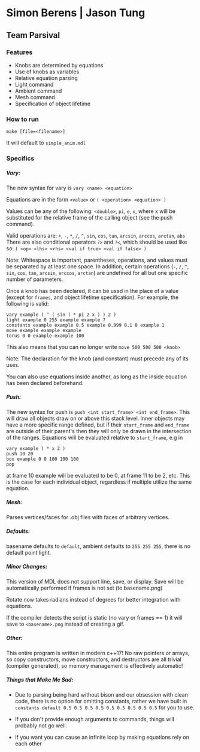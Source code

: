 # Simon Berens | Jason Tung
## Team Parsival

### Features
* Knobs are determined by equations
* Use of knobs as variables
* Relative equation parsing
* Light command
* Ambient command
* Mesh command
* Specification of object lifetime

### How to run
`make [file=<filename>]`

It will default to `simple_anim.mdl`

### Specifics
##### Vary:
The new syntax for vary is `vary <name> <equation>`

Equations are in the form `<value>` or `( <operation> <equation> )`

Values can be any of the following: `<double>`, `pi`, `e`, `x`, where x will be substituted for the relative frame
of the calling object (see the push command). 

Valid operations are: `+`, `-`, `*`, `/`, `^`, `sin`, `cos`, `tan`, `arcsin`, `arccos`, `arctan`, `abs`
There are also conditional operators `?>` and `?<`, which should be used like so: 
`( <op> <lhs> <rhs> <val if true> <val if false> ) `

Note: Whitespace is important, parentheses, operations, and values must be separated by at least one space. In addition,
certain operations (`-`, `/`, `^`, `sin`, `cos`, `tan`, `arcsin`, `arccos`, `arctan`) are undefined for all but one
specific number of parameters.

Once a knob has been declared, it can be used in the place of a value 
(except for `frames`, and object lifetime specification). For example, the following is valid:
```
vary example ( ^ ( sin ( * pi 2 x ) ) 2 )
light example 0 255 example example 7
constants example example 0.5 example 0.999 0.1 0 example 1
move example example example
torus 0 0 example example 100
```
This also means that you can no longer write `move 500 500 500 <knob>`

Note: The declaration for the knob (and constant) must precede any of its uses.

You can also use equations inside another, as long as the inside equation has been declared beforehand.
##### Push:
The new syntax for push is `push <int start_frame> <int end_frame>`. This will draw all objects draw on or above this 
stack level. Inner objects may have a more specific range defined, but if their `start_frame` and `end_frame` are 
outside of their parent's then they will only be drawn in the intersection of the ranges. Equations will be evaluated
relative to `start_frame`, e.g in
```
vary example ( * x 2 )
push 10 20
box example 0 0 100 100 100
pop
```
at frame 10 example will be evaluated to be 0, at frame 11 to be 2, etc.
This is the case for each individual object, regardless if multiple utilize the same equation.

##### Mesh:
Parses vertices/faces for .obj files with faces of arbitrary vertices.

##### Defaults:
basename defaults to `default`, ambient defaults to `255 255 255`, there is no default point light.

##### Minor Changes:
This version of MDL does not support line, save, or display. Save will be automatically performed if frames is not set
(to basename.png)

Rotate now takes radians instead of degrees for better integration with equations.

If the compiler detects the script is static (no vary or frames == 1) it will save to `<basename>.png` instead of 
creating a gif.
##### Other:
This entire program is written in modern c++17! No raw pointers or arrays, so copy constructors, move constructors, 
and destructors are all trivial (compiler generated), so memory management is effectively automatic!

##### Things that Make Me Sad:
* Due to parsing being hard without bison and our obsession with clean code, there is no option for omitting constants, 
rather we have built in `constants default 0.5 0.5 0.5 0.5 0.5 0.5 0.5 0.5 0.5` for you to use.

* If you don't provide enough arguments to commands, things will probably not go well.

* If you want you can cause an infinite loop by making equations rely on each other